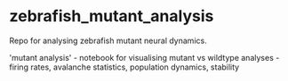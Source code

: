# zebrafish_mutant_analysis
Repo for analysing zebrafish mutant neural dynamics. 

'mutant analysis' - notebook for visualising mutant vs wildtype analyses - firing rates, avalanche statistics, population dynamics, stability

